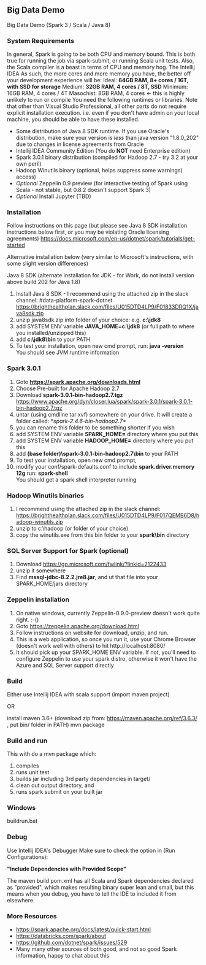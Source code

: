 ## Big Data Demo

Big Data Demo (Spark 3 / Scala / Java 8)  

### System Requirements
In general, Spark is going to be both CPU and memory bound.  This is both true for running the job via spark-submit, or running Scala unit tests.   Also, the Scala compiler is a beast in terms of CPU and memory hog.  The Intellij IDEA As such, the more cores and more memory you have, the better off your development experience will be:
Ideal:  **64GB RAM,  8+ cores / 16T, with SSD for storage**
Medium: **32GB RAM,  4 cores / 8T, SSD**
Minimum:   16GB RAM, 4 cores / 4T
Masochist:   8GB RAM, 4 cores  <- this is highly unlikely to run or compile
 You need the following runtimes or libraries.  Note that other than Visual Studio Professional, all other parts do not require explicit installation execution.  i.e. even if you don't have admin on your local machine, you should be able to have these installed.
- Some distribution of Java 8 SDK runtime.  If you use Oracle's distribution, make sure your version is *less* than java version "1.8.0_202" due to changes in license agreements from Oracle
- Intellij IDEA Community Edition (You do **NOT** need Enterprise edition)
- Spark 3.0.1 binary distribution (compiled for Hadoop 2.7 - try 3.2 at your own peril)
- Hadoop Winutils binary (optional, helps suppress some warnings)
access) 
- *Optional*   Zeppelin 0.9 preview (for interactive testing of Spark using Scala - not stable, but 0.8.2 doesn't support Spark 3)
- *Optional*   Install Jupyter (TBD) 

### Installation

Follow instructions on this page (but please see Java 8 SDK installation instructions below first, or you may be violating Oracle licensing agreements)
https://docs.microsoft.com/en-us/dotnet/spark/tutorials/get-started

Alternative installation below (very similar to Microsoft's instructions, with some slight version differences)

Java 8 SDK (alternate installation for JDK - for Work, do not install version above build 202 for Java 1.8)
1. Install Java 8 SDK - I recommend using the attached zip in the slack channel: #data-platform-spark-dotnet   https://brighthealthplan.slack.com/files/U015DTD4LP9/F01833DRQ1X/java8sdk.zip
1. unzip java8sdk.zip into folder of your choice:  e.g.  **c:\jdk8**
1. add SYSTEM ENV variable **JAVA_HOME=c:\jdk8**  (or full path to where you installed/unzipped this)
1. add **c:\jdk8\bin**  to your PATH
1. To test your installation, open new cmd prompt,
    run: **java -version**   
    You should see JVM runtime information

### Spark 3.0.1
1.  Goto **https://spark.apache.org/downloads.html**
1.  Choose Pre-built for Apache Hadoop 2.7
1.  Download **spark-3.0.1-bin-hadoop2.7.tgz**   https://www.apache.org/dyn/closer.lua/spark/spark-3.0.1/spark-3.0.1-bin-hadoop2.7.tgz
1.  untar (using cmdline tar xvf) somewhere on your drive.  It will create a folder called: **spark-2.4.6-bin-hadoop2.7\**
1.  you can rename this folder to be something shorter if you wish
1.  add SYSTEM ENV variable **SPARK_HOME=** directory where you put this
1.  add SYSTEM ENV variable **HADOOP_HOME=** directory where you put this
1.  add **(base folder)\spark-3.0.1-bin-hadoop2.7\bin** to your PATH
1.  To test your installation, open new cmd prompt, 
1.  modify your conf/spark-defaults.conf to include **spark.driver.memory 12g**
   run: **spark-shell**   
   You should get a spark shell interpreter running

### Hadoop Winutils binaries

1.  I recommend using the attached zip in the slack channel: https://brighthealthplan.slack.com/files/U015DTD4LP9/F017QEMB6D8/hadoop-winutils.zip
1.  unzip to c:\hadoop (or folder of your choice)
1.  copy the winutils.exe from this bin folder to your **spark\bin**  directory

### SQL Server Support for Spark (optional)

1.  Download https://go.microsoft.com/fwlink/?linkid=2122433
1.  unzip it somewhere
1.  Find **mssql-jdbc-8.2.2.jre8.jar**, and ut that file into your SPARK_HOME/jars directory

### Zeppelin installation

1.  On native windows, currently Zeppelin-0.9.0-preview doesn't work quite right. :-()
2.  Goto https://zeppelin.apache.org/download.html
1.  Follow instructions on website for download, unzip, and run.
1.  This is a web application, so once you run it, use your Chrome Browser (doesn't work well with others) to hit http://localhost:8080/
1.  It should pick up your SPARK_HOME ENV variable.  If not, you'll need to configure Zeppelin to use your spark distro, otherwise it won't have the Azure and  SQL Server support directly

### Build

Either use Intellij IDEA with scala support (import maven project)

OR

install maven 3.6+  (download zip from: https://maven.apache.org/ref/3.6.3/ , put bin/ folder in PATH)
mvn package

### Build and run

This with do a mvn package which:
1. compiles
2. runs unit test
3. builds jar including 3rd party dependencies in target/
4. clean out output directory, and
5. runs spark submit on your built jar

### Windows
buildrun.bat

### Debug

Use Intellij IDEA's Debugger
Make sure to check the option in (Run Configurations):

**"Include Dependencies with Provided Scope"**

The maven build pom.xml has all Scala and Spark dependencies declared as "provided", which makes resulting binary super lean and small, but this means when you debug, you have to tell the IDE to included it from elsewhere.

### More Resources
- https://spark.apache.org/docs/latest/quick-start.html
- https://databricks.com/spark/about
- https://github.com/dotnet/spark/issues/529
- Many many other sources of both good, and not so good Spark information, happy to chat about this


